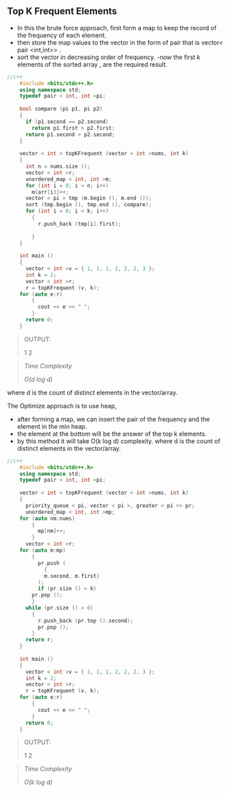 ## Top K Frequent Elements

- In this the brute force approach, first form a map to keep the record of the frequency of each element. 
- then store the map values to the vector in the form of pair that is vector< pair <int,int>> .
-  sort the vector in decreasing order of frequency.
-now the first k elements of the sorted array , are the required result.

```c++
//c++
    #include <bits/stdc++.h>
    using namespace std;
    typedef pair < int, int >pi;
    
    bool compare (pi p1, pi p2)
    {
      if (p1.second == p2.second)
        return p1.first > p2.first;
      return p1.second > p2.second;
    }
    
    vector < int > topKFrequent (vector < int >nums, int k)
    {
      int n = nums.size ();
      vector < int >r;
      unordered_map < int, int >m;
      for (int i = 0; i < n; i++)
        m[arr[i]]++;
      vector < pi > tmp (m.begin (), m.end ());
      sort (tmp.begin (), tmp.end (), compare);
      for (int i = 0; i < k; i++)
        {
          r.push_back (tmp[i].first);
    
        }
    }
    
    int main ()
    {
      vector < int >v = { 1, 1, 1, 2, 2, 2, 3 };
      int k = 2;
      vector < int >r;
      r = topKFrequent (v, k);
    for (auto e:r)
        {
          cout << e << " ";
        }
      return 0;
    }
```
>OUTPUT:
>
> 1 2
>

>
>*Time Complexity*
>
>*O(d log d)*

 where d is the count of distinct elements in the vector/array.


The Optimize approach is to use heap,
-  after forming a map, we can insert the pair of the frequency and the element in the min heap.
- the element at the bottom will be the answer of the top k elements. 
- by this method it will take O(k log d) complexity.
where d is the count of distinct elements in the vector/array.
```c++
//c++
    #include <bits/stdc++.h>
    using namespace std;
    typedef pair < int, int >pi;
    
    vector < int > topKFrequent (vector < int >nums, int k)
    {
      priority_queue < pi, vector < pi >, greater < pi >> pr;
      unordered_map < int, int >mp;
    for (auto nm:nums)
        {
          mp[nm]++;
        }
      vector < int >r;
    for (auto m:mp)
        {
          pr.push (
            {
            m.second, m.first}
          );
          if (pr.size () > k)
        pr.pop ();
        }
      while (pr.size () > 0)
        {
          r.push_back (pr.top ().second);
          pr.pop ();
        }
      return r;
    }
    
    int main ()
    {
      vector < int >v = { 1, 1, 1, 2, 2, 2, 3 };
      int k = 2;
      vector < int >r;
      r = topKFrequent (v, k);
    for (auto e:r)
        {
          cout << e << " ";
        }
      return 0;
    }
```
>OUTPUT:
>
> 1 2
>

>
>*Time Complexity*
>
>*O(k log d)*
